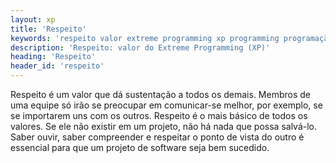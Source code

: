 ```yaml
---
layout: xp
title: 'Respeito'
keywords: 'respeito valor extreme programming xp programming programação extrema'
description: 'Respeito: valor do Extreme Programming (XP)'
heading: 'Respeito'	
header_id: 'respeito'
---
```


Respeito é um valor que dá sustentação a todos os demais. Membros de uma equipe só irão se preocupar em comunicar-se melhor, por exemplo, se se importarem uns com os outros. Respeito é o mais básico de todos os valores. Se ele não existir em um projeto, não há nada que possa salvá-lo. Saber ouvir, saber compreender e respeitar o ponto de vista do outro é essencial para que um projeto de software seja bem sucedido.
